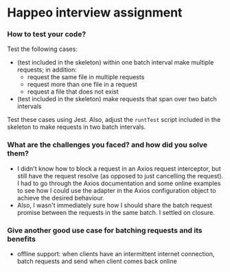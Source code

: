 # Happeo interview assignment

### How to test your code?

Test the following cases:

- (test included in the skeleton) within one batch interval make multiple requests; in addition:
  - request the same file in multiple requests
  - request more than one file in a request
  - request a file that does not exist
- (test included in the skeleton) make requests that span over two batch intervals

Test these cases using Jest. Also, adjust the `runtTest` script included in the skeleton to make requests in two batch intervals.

### What are the challenges you faced? and how did you solve them?

- I didn't know how to block a request in an Axios request interceptor, but still have the request resolve (as opposed to just cancelling the request).  
  I had to go through the Axios documentation and some online examples to see how I could use the adapter in the Axios configuration object to achieve the desired behaviour.
- Also, I wasn't immediately sure how I should share the batch request promise between the requests in the same batch. I settled on closure.

### Give another good use case for batching requests and its benefits

- offline support: when clients have an intermittent internet connection, batch requests and send when client comes back online
